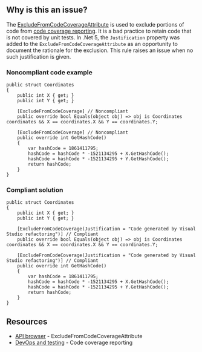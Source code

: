## Why is this an issue?

The [ExcludeFromCodeCoverageAttribute](https://learn.microsoft.com/dotnet/api/system.diagnostics.codeanalysis.excludefromcodecoverageattribute) is
used to exclude portions of code from [code coverage
reporting](https://learn.microsoft.com/dotnet/core/testing/unit-testing-code-coverage). It is a bad practice to retain code that is not covered by unit tests. In .Net 5, the `Justification` property was added to
the `ExcludeFromCodeCoverageAttribute` as an opportunity to document the rationale for the exclusion. This rule raises an issue when no
such justification is given.

### Noncompliant code example

    public struct Coordinates
    {
        public int X { get; }
        public int Y { get; }
    
        [ExcludeFromCodeCoverage] // Noncompliant
        public override bool Equals(object obj) => obj is Coordinates coordinates && X == coordinates.X && Y == coordinates.Y;
    
        [ExcludeFromCodeCoverage] // Noncompliant
        public override int GetHashCode()
        {
            var hashCode = 1861411795;
            hashCode = hashCode * -1521134295 + X.GetHashCode();
            hashCode = hashCode * -1521134295 + Y.GetHashCode();
            return hashCode;
        }
    }

### Compliant solution

    public struct Coordinates
    {
        public int X { get; }
        public int Y { get; }
    
        [ExcludeFromCodeCoverage(Justification = "Code generated by Visual Studio refactoring")] // Compliant
        public override bool Equals(object obj) => obj is Coordinates coordinates && X == coordinates.X && Y == coordinates.Y;
    
        [ExcludeFromCodeCoverage(Justification = "Code generated by Visual Studio refactoring")] // Compliant
        public override int GetHashCode()
        {
            var hashCode = 1861411795;
            hashCode = hashCode * -1521134295 + X.GetHashCode();
            hashCode = hashCode * -1521134295 + Y.GetHashCode();
            return hashCode;
        }
    }

## Resources

-   [API browser](https://learn.microsoft.com/dotnet/api/system.diagnostics.codeanalysis.excludefromcodecoverageattribute) -
  ExcludeFromCodeCoverageAttribute
-   [DevOps and testing](https://learn.microsoft.com/dotnet/core/testing/unit-testing-code-coverage) - Code coverage reporting